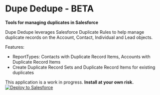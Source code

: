 
# Dupe Dedupe - BETA
**Tools for managing duplicates in Salesforce**

Dupe Dedupe leverages Salesforce Duplicate Rules to help manage duplicate records on the Account, Contact, Individual and Lead objects.

Features:
- ReportTypes: Contacts with Duplicate Record Items, Accounts with Duplicate Record Items
- Create Duplicate Record Sets and Duplicate Record Items for existing duplicates

This application is a work in progress. **Install at your own risk.**
<a href="https://githubsfdeploy.herokuapp.com?owner=commonvoyage&repo=dupededupe">
  <img alt="Deploy to Salesforce"
       src="https://raw.githubusercontent.com/afawcett/githubsfdeploy/master/src/main/webapp/resources/img/deploy.png">
</a>


